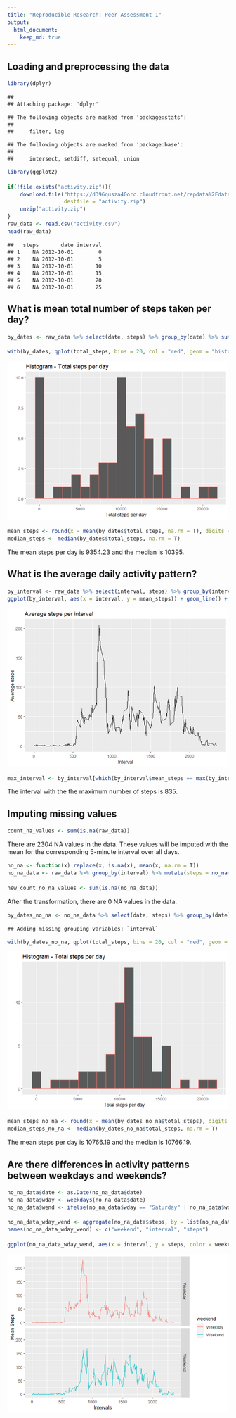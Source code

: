 ```yaml
---
title: "Reproducible Research: Peer Assessment 1"
output: 
  html_document:
    keep_md: true
---
```



## Loading and preprocessing the data


```r
library(dplyr)
```

```
## 
## Attaching package: 'dplyr'
```

```
## The following objects are masked from 'package:stats':
## 
##     filter, lag
```

```
## The following objects are masked from 'package:base':
## 
##     intersect, setdiff, setequal, union
```

```r
library(ggplot2)

if(!file.exists("activity.zip")){
    download.file("https://d396qusza40orc.cloudfront.net/repdata%2Fdata%2Factivity.zip", 
                  destfile = "activity.zip")
    unzip("activity.zip")
}
raw_data <- read.csv("activity.csv")
head(raw_data)
```

```
##   steps       date interval
## 1    NA 2012-10-01        0
## 2    NA 2012-10-01        5
## 3    NA 2012-10-01       10
## 4    NA 2012-10-01       15
## 5    NA 2012-10-01       20
## 6    NA 2012-10-01       25
```

## What is mean total number of steps taken per day?

```r
by_dates <- raw_data %>% select(date, steps) %>% group_by(date) %>% summarize(total_steps = sum(steps, na.rm = T))

with(by_dates, qplot(total_steps, bins = 20, col = "red", geom = "histogram", main = "Histogram - Total steps per day", xlab = "Total steps per day") + theme(legend.position = "none"))
```

![](PA1_template_files/figure-html/mean_total_steps-1.png)<!-- -->

```r
mean_steps <- round(x = mean(by_dates$total_steps, na.rm = T), digits = 2)
median_steps <- median(by_dates$total_steps, na.rm = T)
```

The mean steps per day is 9354.23 and the median is 10395.


## What is the average daily activity pattern?


```r
by_interval <- raw_data %>% select(interval, steps) %>% group_by(interval) %>% summarize(mean_steps = mean(steps, na.rm = T))
ggplot(by_interval, aes(x = interval, y = mean_steps)) + geom_line() + ggtitle("Average steps per interval") + xlab("Interval") + ylab("Average steps")
```

![](PA1_template_files/figure-html/avg_daily_activity-1.png)<!-- -->

```r
max_interval <- by_interval[which(by_interval$mean_steps == max(by_interval$mean_steps)),]$interval
```

The interval with the the maximum number of steps is 835.

## Imputing missing values


```r
count_na_values <- sum(is.na(raw_data))
```

There are 2304 NA values in the data. These values will be imputed with the mean for the corresponding 5-minute interval over all days.


```r
no_na <- function(x) replace(x, is.na(x), mean(x, na.rm = T))
no_na_data <- raw_data %>% group_by(interval) %>% mutate(steps = no_na(steps))

new_count_no_na_values <- sum(is.na(no_na_data))
```

After the transformation, there are 0 NA values in the data.


```r
by_dates_no_na <- no_na_data %>% select(date, steps) %>% group_by(date) %>% summarize(total_steps = sum(steps, na.rm = T))
```

```
## Adding missing grouping variables: `interval`
```

```r
with(by_dates_no_na, qplot(total_steps, bins = 20, col = "red", geom = "histogram", main = "Histogram - Total steps per day", xlab = "Total steps per day") + theme(legend.position = "none"))
```

![](PA1_template_files/figure-html/new_daily_values-1.png)<!-- -->

```r
mean_steps_no_na <- round(x = mean(by_dates_no_na$total_steps), digits = 2)
median_steps_no_na <- median(by_dates_no_na$total_steps, na.rm = T)
```

The mean steps per day is 10766.19 and the median is 10766.19.

## Are there differences in activity patterns between weekdays and weekends?


```r
no_na_data$date <- as.Date(no_na_data$date)
no_na_data$wday <- weekdays(no_na_data$date)
no_na_data$wend <- ifelse(no_na_data$wday == "Saturday" | no_na_data$wday == "Sunday", "Weekend", "Weekday")

no_na_data_wday_wend <- aggregate(no_na_data$steps, by = list(no_na_data$wend, no_na_data$interval), na.omit(mean))
names(no_na_data_wday_wend) <- c("weekend", "interval", "steps")

ggplot(no_na_data_wday_wend, aes(x = interval, y = steps, color = weekend)) + geom_line() + facet_grid(weekend ~ .) + labs(main = "Comparison - Total steps - Weekdays vs. Weekends",  x = "Intervals", y = "Mean Steps")
```

![](PA1_template_files/figure-html/compare_wdays_wends-1.png)<!-- -->
